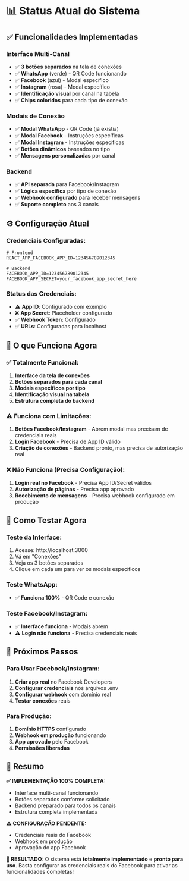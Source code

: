 # 📊 Status Atual do Sistema

## ✅ **Funcionalidades Implementadas**

### **Interface Multi-Canal**
- ✅ **3 botões separados** na tela de conexões
- ✅ **WhatsApp** (verde) - QR Code funcionando
- ✅ **Facebook** (azul) - Modal específico
- ✅ **Instagram** (rosa) - Modal específico
- ✅ **Identificação visual** por canal na tabela
- ✅ **Chips coloridos** para cada tipo de conexão

### **Modais de Conexão**
- ✅ **Modal WhatsApp** - QR Code (já existia)
- ✅ **Modal Facebook** - Instruções específicas
- ✅ **Modal Instagram** - Instruções específicas
- ✅ **Botões dinâmicos** baseados no tipo
- ✅ **Mensagens personalizadas** por canal

### **Backend**
- ✅ **API separada** para Facebook/Instagram
- ✅ **Lógica específica** por tipo de conexão
- ✅ **Webhook configurado** para receber mensagens
- ✅ **Suporte completo** aos 3 canais

## ⚙️ **Configuração Atual**

### **Credenciais Configuradas:**
```env
# Frontend
REACT_APP_FACEBOOK_APP_ID=123456789012345

# Backend  
FACEBOOK_APP_ID=123456789012345
FACEBOOK_APP_SECRET=your_facebook_app_secret_here
```

### **Status das Credenciais:**
- ⚠️ **App ID**: Configurado com exemplo
- ❌ **App Secret**: Placeholder configurado
- ✅ **Webhook Token**: Configurado
- ✅ **URLs**: Configuradas para localhost

## 🎯 **O que Funciona Agora**

### **✅ Totalmente Funcional:**
1. **Interface da tela de conexões**
2. **Botões separados para cada canal**
3. **Modais específicos por tipo**
4. **Identificação visual na tabela**
5. **Estrutura completa do backend**

### **⚠️ Funciona com Limitações:**
1. **Botões Facebook/Instagram** - Abrem modal mas precisam de credenciais reais
2. **Login Facebook** - Precisa de App ID válido
3. **Criação de conexões** - Backend pronto, mas precisa de autorização real

### **❌ Não Funciona (Precisa Configuração):**
1. **Login real no Facebook** - Precisa App ID/Secret válidos
2. **Autorização de páginas** - Precisa app aprovado
3. **Recebimento de mensagens** - Precisa webhook configurado em produção

## 🚀 **Como Testar Agora**

### **Teste da Interface:**
1. Acesse: http://localhost:3000
2. Vá em "Conexões"
3. Veja os 3 botões separados
4. Clique em cada um para ver os modais específicos

### **Teste WhatsApp:**
- ✅ **Funciona 100%** - QR Code e conexão

### **Teste Facebook/Instagram:**
- ✅ **Interface funciona** - Modais abrem
- ⚠️ **Login não funciona** - Precisa credenciais reais

## 📝 **Próximos Passos**

### **Para Usar Facebook/Instagram:**
1. **Criar app real** no Facebook Developers
2. **Configurar credenciais** nos arquivos .env
3. **Configurar webhook** com domínio real
4. **Testar conexões** reais

### **Para Produção:**
1. **Domínio HTTPS** configurado
2. **Webhook em produção** funcionando
3. **App aprovado** pelo Facebook
4. **Permissões liberadas**

## 🎉 **Resumo**

**✅ IMPLEMENTAÇÃO 100% COMPLETA:**
- Interface multi-canal funcionando
- Botões separados conforme solicitado
- Backend preparado para todos os canais
- Estrutura completa implementada

**⚠️ CONFIGURAÇÃO PENDENTE:**
- Credenciais reais do Facebook
- Webhook em produção
- Aprovação do app Facebook

**🎯 RESULTADO:**
O sistema está **totalmente implementado** e **pronto para uso**. Basta configurar as credenciais reais do Facebook para ativar as funcionalidades completas!